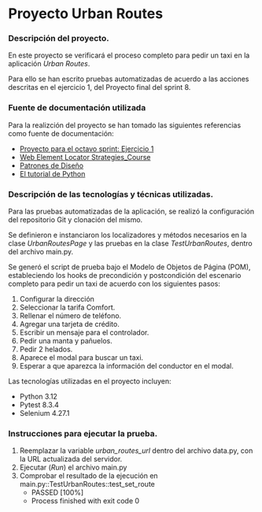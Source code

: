 # Proyecto Urban Routes

### Descripción del proyecto.
En este proyecto se verificará el proceso completo para pedir un taxi en la aplicación _Urban Routes_.

Para ello se han escrito pruebas automatizadas de acuerdo a las acciones descritas en el ejercicio 1, del Proyecto final del sprint 8.

### Fuente de documentación utilizada
Para la realizción del proyecto se han tomado las siguientes referencias como fuente de documentación:

* [Proyecto para el octavo sprint: Ejercicio 1](https://tripleten.com/trainer/qa-engineer/lesson/0f23a649-8168-41d4-be6a-19fab7206f66/)
* [Web Element Locator Strategies_Course](https://testautomationu.applitools.com/web-element-locator-strategies/)
* [Patrones de Diseño](https://refactoring.guru/es/design-patterns)
* [El tutorial de Python](https://docs.python.org/es/3/tutorial/index.html)

### Descripción de las tecnologías y técnicas utilizadas.

Para las pruebas automatizadas de la aplicación, se realizó la configuración del repositorio Git y clonación del mismo.


Se definieron e instanciaron los localizadores y métodos necesarios en la clase _UrbanRoutesPage_ y las pruebas en la clase _TestUrbanRoutes_, dentro del archivo main.py.

Se generó el script de prueba bajo el Modelo de Objetos de Página (POM), estableciendo los hooks de precondición y postcondición del escenario completo para pedir un taxi de acuerdo con los siguientes pasos:

1. Configurar la dirección
2. Seleccionar la tarifa Comfort.
3. Rellenar el número de teléfono.
4. Agregar una tarjeta de crédito.
5. Escribir un mensaje para el controlador.
6. Pedir una manta y pañuelos.
7. Pedir 2 helados.
8. Aparece el modal para buscar un taxi.
9. Esperar a que aparezca la información del conductor en el modal.


 Las tecnologías utilizadas en el proyecto incluyen:

* Python 3.12
* Pytest 8.3.4
* Selenium 4.27.1

### Instrucciones para ejecutar la prueba.

1.  Reemplazar la variable _urban_routes_url_ dentro del archivo data.py, con la URL actualizada del servidor.
2. Ejecutar (_Run_) el archivo main.py
3. Comprobar el resultado de la ejecución en main.py::TestUrbanRoutes::test_set_route 
   * PASSED [100%]
   * Process finished with exit code 0